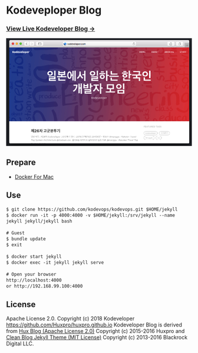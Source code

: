 # Kodeveploper Blog

### [View Live Kodeveloper Blog &rarr;](https://kodeveloper.com)

![](/img/blog-desktop.png)


## Prepare

- [Docker For Mac](https://store.docker.com/editions/community/docker-ce-desktop-mac)

## Use

```
$ git clone https://github.com/kodevops/kodevops.git $HOME/jekyll
$ docker run -it -p 4000:4000 -v $HOME/jekyll:/srv/jekyll --name jekyll jekyll/jekyll bash

# Guest
$ bundle update
$ exit

$ docker start jekyll
$ docker exec -it jekyll jekyll serve

# Open your browser
http://localhost:4000
or http://192.168.99.100:4000
```

## License

Apache License 2.0.
Copyright (c) 2018 Kodeveloper
https://github.com/Huxpro/huxpro.github.io
Kodeveloper Blog is derived from [Hux Blog (Apache License 2.0)](https://github.com/Huxpro/huxpro.github.io) Copyright (c) 2015-2016 Huxpro and [Clean Blog Jekyll Theme (MIT License)](https://github.com/BlackrockDigital/startbootstrap-clean-blog-jekyll/)
Copyright (c) 2013-2016 Blackrock Digital LLC.
